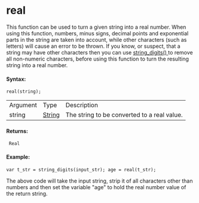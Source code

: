 # real

This function can be used to turn a given string into a real number.
When using this function, numbers, minus signs, decimal points and
exponential parts in the string are taken into account, while other
characters (such as letters) will cause an error to be thrown. If you
know, or suspect, that a string may have other characters then you can
use [ string_digits() ](string_digits) to remove all non-numeric
characters, before using this function to turn the resulting string into
a real number.

#### Syntax:

``` gml
real(string);
```

|          |                                                                        |                                             |
|----------|------------------------------------------------------------------------|---------------------------------------------|
| Argument | Type                                                                   | Description                                 |
| string   |  [String](../../../../GameMaker_Language/GML_Overview/Data_Types)  | The string to be converted to a real value. |

#### Returns:

``` gml
 Real
```

#### Example:

``` gml
var t_str = string_digits(input_str); age = real(t_str);
```

The above code will take the input string, strip it of all characters
other than numbers and then set the variable "age" to hold the real
number value of the return string.
